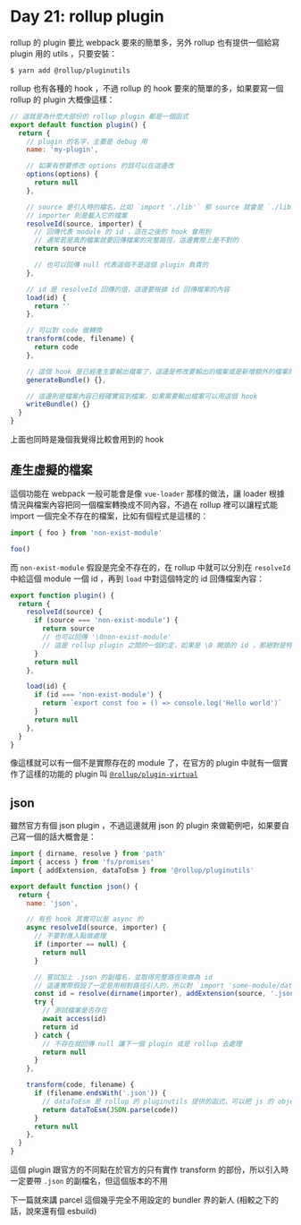 Day 21: rollup plugin
=====================

rollup 的 plugin 要比 webpack 要來的簡單多，另外 rollup 也有提供一個給寫 plugin 用的 utils ，只要安裝：

```shell
$ yarn add @rollup/pluginutils
```

rollup 也有各種的 hook ，不過 rollup 的 hook 要來的簡單的多，如果要寫一個 rollup 的 plugin 大概像這樣：

```javascript
// 這就是為什麼大部份的 rollup plugin 都是一個函式
export default function plugin() {
  return {
    // plugin 的名字，主要是 debug 用
    name: 'my-plugin',

    // 如果有想要修改 options 的話可以在這邊改
    options(options) {
      return null
    },

    // source 是引入時的檔名，比如 `import './lib'` 那 source 就會是 `./lib`
    // importer 則是載入它的檔案
    resolveId(source, importer) {
      // 回傳代表 module 的 id ，這在之後的 hook 會用到
      // 通常若是真的檔案就要回傳檔案的完整路徑，這邊實際上是不對的
      return source

      // 也可以回傳 null 代表這個不是這個 plugin 負責的
    },

    // id 是 resolveId 回傳的值，這邊要根據 id 回傳檔案的內容
    load(id) {
      return ''
    },

    // 可以對 code 做轉換
    transform(code, filename) {
      return code
    },

    // 這個 hook 是已經產生要輸出檔案了，這邊是修改要輸出的檔案或是新增額外的檔案的好時機
    generateBundle() {},

    // 這邊則是檔案內容已經確實寫到檔案，如果需要輸出檔案可以用這個 hook
    writeBundle() {}
  }
}
```

上面也同時是幾個我覺得比較會用到的 hook

產生虛擬的檔案
--------------

這個功能在 webpack 一般可能會是像 `vue-loader` 那樣的做法，讓 loader 根據情況與檔案內容把同一個檔案轉換成不同內容，不過在 rollup 裡可以讓程式能 import 一個完全不存在的檔案，比如有個程式是這樣的：

```javascript
import { foo } from 'non-exist-module'

foo()
```

而 `non-exist-module` 假設是完全不存在的，在 rollup 中就可以分別在 `resolveId` 中給這個 module 一個 id ，再到 `load` 中對這個特定的 id 回傳檔案內容：

```javascript
export function plugin() {
  return {
    resolveId(source) {
      if (source === 'non-exist-module') {
        return source
        // 也可以回傳 '\0non-exist-module'
        // 這是 rollup plugin 之間的一個約定，如果是 \0 開頭的 id ，那絕對是特殊的 id ，只要不是自己負責的就絕對不會處理
      }
      return null
    },

    load(id) {
      if (id === 'non-exist-module') {
        return `export const foo = () => console.log('Hello world')`
      }
      return null
    },
  }
}
```

像這樣就可以有一個不是實際存在的 module 了，在官方的 plugin 中就有一個實作了這樣的功能的 plugin 叫 [`@rollup/plugin-virtual`](https://github.com/rollup/plugins/tree/master/packages/virtual)

json
----

雖然官方有個 json plugin ，不過這邊就用 json 的 plugin 來做範例吧，如果要自己寫一個的話大概會是：

```javascript
import { dirname, resolve } from 'path'
import { access } from 'fs/promises'
import { addExtension, dataToEsm } from '@rollup/pluginutils'

export default function json() {
  return {
    name: 'json',

    // 有些 hook 其實可以是 async 的
    async resolveId(source, importer) {
      // 不要對進入點做處理
      if (importer == null) {
        return null
      }

      // 嘗試加上 .json 的副檔名，並取得完整路徑來做為 id
      // 這邊實際假設了一定是用相對路徑引入的，所以對 `import 'some-module/data.json'` 這種起不了作用
      const id = resolve(dirname(importer), addExtension(source, '.json'))
      try {
        // 測試檔案是否存在
        await access(id)
        return id
      } catch {
        // 不存在就回傳 null 讓下一個 plugin 或是 rollup 去處理
        return null
      }
    },

    transform(code, filename) {
      if (filename.endsWith('.json')) {
        // dataToEsm 是 rollup 的 pluginutils 提供的函式，可以把 js 的 object 轉成 es6 module 的 code
        return dataToEsm(JSON.parse(code))
      }
      return null
    },
  }
}
```

這個 plugin 跟官方的不同點在於官方的只有實作 transform 的部份，所以引入時一定要帶 `.json` 的副檔名，但這個版本的不用

下一篇就來講 parcel 這個幾乎完全不用設定的 bundler 界的新人 (相較之下的話，說來還有個 esbuild)
